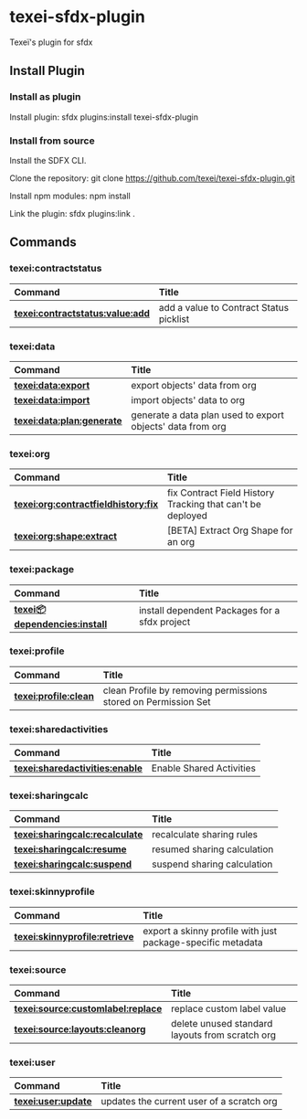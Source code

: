 <!-- This file has been generated with command 'sfdx hardis:doc:plugin:generate'. Please do not update it manually or it may be overwritten -->
texei-sfdx-plugin
=================

Texeï&#39;s plugin for sfdx

## Install Plugin

### Install as plugin

Install plugin: sfdx plugins:install texei-sfdx-plugin

### Install from source

Install the SDFX CLI.

Clone the repository: git clone https://github.com/texei/texei-sfdx-plugin.git

Install npm modules: npm install

Link the plugin: sfdx plugins:link .



## Commands

### texei:contractstatus

|Command|Title|
|:------|:----------|
|[**texei:contractstatus:value:add**](texei/contractstatus/value/add.md)|add a value to Contract Status picklist|

### texei:data

|Command|Title|
|:------|:----------|
|[**texei:data:export**](texei/data/export.md)|export objects' data from org|
|[**texei:data:import**](texei/data/import.md)|import objects' data to org|
|[**texei:data:plan:generate**](texei/data/plan/generate.md)|generate a data plan used to export objects' data from org|

### texei:org

|Command|Title|
|:------|:----------|
|[**texei:org:contractfieldhistory:fix**](texei/org/contractfieldhistory/fix.md)|fix Contract Field History Tracking that can't be deployed|
|[**texei:org:shape:extract**](texei/org/shape/extract.md)|[BETA] Extract Org Shape for an org|

### texei:package

|Command|Title|
|:------|:----------|
|[**texei:package:dependencies:install**](texei/package/dependencies/install.md)|install dependent Packages for a sfdx project|

### texei:profile

|Command|Title|
|:------|:----------|
|[**texei:profile:clean**](texei/profile/clean.md)|clean Profile by removing permissions stored on Permission Set|

### texei:sharedactivities

|Command|Title|
|:------|:----------|
|[**texei:sharedactivities:enable**](texei/sharedactivities/enable.md)|Enable Shared Activities|

### texei:sharingcalc

|Command|Title|
|:------|:----------|
|[**texei:sharingcalc:recalculate**](texei/sharingcalc/recalculate.md)|recalculate sharing rules|
|[**texei:sharingcalc:resume**](texei/sharingcalc/resume.md)|resumed sharing calculation|
|[**texei:sharingcalc:suspend**](texei/sharingcalc/suspend.md)|suspend sharing calculation|

### texei:skinnyprofile

|Command|Title|
|:------|:----------|
|[**texei:skinnyprofile:retrieve**](texei/skinnyprofile/retrieve.md)|export a skinny profile with just package-specific metadata|

### texei:source

|Command|Title|
|:------|:----------|
|[**texei:source:customlabel:replace**](texei/source/customlabel/replace.md)|replace custom label value|
|[**texei:source:layouts:cleanorg**](texei/source/layouts/cleanorg.md)|delete unused standard layouts from scratch org|

### texei:user

|Command|Title|
|:------|:----------|
|[**texei:user:update**](texei/user/update.md)|updates the current user of a scratch org|
